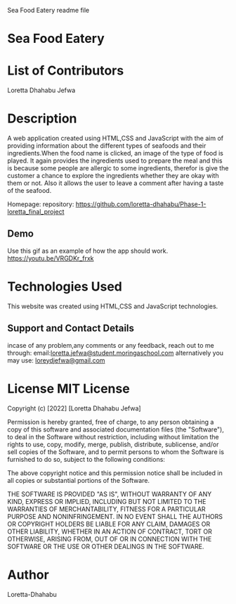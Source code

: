 Sea Food Eatery readme file 
# Sea Food Eatery

# List of Contributors
 Loretta Dhahabu Jefwa

 # Description
  A web application created using HTML,CSS and JavaScript with the aim of providing information about the different types of seafoods and their ingredients.When the food name is clicked, an image of the type of food is played. 
  It again provides the ingredients used to prepare the meal and this is because some people are allergic to some ingredients, therefor is give the customer a chance to explore the ingredients whether they are okay with them or not. 
  Also it allows the user to leave a comment after having a taste of the seafood.

Homepage: 
repository: https://github.com/loretta-dhahabu/Phase-1-loretta_final_project

<!-- # Project Image
![Sea Food project](/https://github.com/loretta-dhahabu/Phase-1-loretta_final_project/assets/seafood_project.png?raw=true "Sea Food Eatery") -->
## Demo

Use this gif as an example of how the app should work.
https://youtu.be/VRGDKr_frxk
# Technologies Used 
This website was created using HTML,CSS and JavaScript technologies. 

## Support and Contact Details
incase of any problem,any comments or any feedback, reach out to me through: email:loretta.jefwa@student.moringaschool.com alternatively you may use: loreydjefwa@gmail.com

# License MIT License

Copyright (c) [2022] [Loretta Dhahabu Jefwa]

Permission is hereby granted, free of charge, to any person obtaining a copy of this software and associated documentation files (the "Software"), to deal in the Software without restriction, including without limitation the rights to use, copy, modify, merge, publish, distribute, sublicense, and/or sell copies of the Software, and to permit persons to whom the Software is furnished to do so, subject to the following conditions:

The above copyright notice and this permission notice shall be included in all copies or substantial portions of the Software.

THE SOFTWARE IS PROVIDED "AS IS", WITHOUT WARRANTY OF ANY KIND, EXPRESS OR IMPLIED, INCLUDING BUT NOT LIMITED TO THE WARRANTIES OF MERCHANTABILITY, FITNESS FOR A PARTICULAR PURPOSE AND NONINFRINGEMENT. IN NO EVENT SHALL THE AUTHORS OR COPYRIGHT HOLDERS BE LIABLE FOR ANY CLAIM, DAMAGES OR OTHER LIABILITY, WHETHER IN AN ACTION OF CONTRACT, TORT OR OTHERWISE, ARISING FROM, OUT OF OR IN CONNECTION WITH THE SOFTWARE OR THE USE OR OTHER DEALINGS IN THE SOFTWARE.

# Author 
Loretta-Dhahabu
